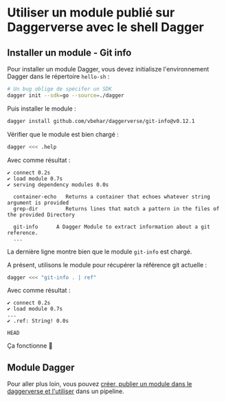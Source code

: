# Utiliser un module publié sur Daggerverse avec le shell Dagger

## Installer un module - Git info

Pour installer un module Dagger, vous devez initialisze l'environnement Dagger dans le répertoire `hello-sh` :
```bash
# Un bug oblige de spécifer un SDK
dagger init --sdk=go --source=./dagger
```

Puis installer le module :
```bash
dagger install github.com/vbehar/daggerverse/git-info@v0.12.1
```

Vérifier que le module est bien chargé :
```bash
dagger <<< .help
```

Avec comme résultat :
```
✔ connect 0.2s
✔ load module 0.7s
✔ serving dependency modules 0.0s

  container-echo   Returns a container that echoes whatever string argument is provided
  grep-dir         Returns lines that match a pattern in the files of the provided Directory

  git-info      A Dagger Module to extract information about a git reference.
  ...
```

La dernière ligne montre bien que le module `git-info` est chargé.

A présent, utilisons le module pour récupérer la référence git actuelle :
```bash
dagger <<< "git-info . | ref"
```

Avec comme résultat :
```
✔ connect 0.2s
✔ load module 0.7s
...
✔ .ref: String! 0.0s

HEAD
```

Ça fonctionne 🎉

## Module Dagger

Pour aller plus loin, vous pouvez [créer, publier un module dans le daggerverse et l'utiliser](07-créer-publier-utiliser-module.md) dans un pipeline.
